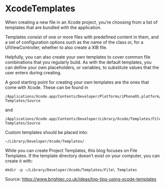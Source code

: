 # XcodeTemplates

When creating a new file in an Xcode project, you’re choosing from a list of templates that are bundled with the application.

Templates consist of one or more files with predefined content in them, and a set of configuration options such as the name of the class or, for a UIViewController, whether to also create a XIB file.

Helpfully, you can also create your own templates to cover common file combinations that you regularly build. As with the default templates, you can define your own placeholders, or variables, to substitute values that the user enters during creating.

A good starting point for creating your own templates are the ones that come with Xcode. These can be found in
```
/Applications/Xcode.app/Contents/Developer/Platforms/iPhoneOS.platform/Developer/Library/Xcode/Templates/File\ Templates/Source
```
and
```
/Applications/Xcode.app/Contents/Developer/Library/Xcode/Templates/File\ Templates/Source
```

Custom templates should be placed into: 
```
~/Library/Developer/Xcode/Templates/
```
While you can create Project Templates, this blog focuses on File Templates. If the template directory doesn’t exist on your computer, you can create it with:

```
mkdir -p ~/Library/Developer/Xcode/Templates/File\ Templates
```

Source: https://www.brightec.co.uk/ideas/top-tips-using-xcode-templates
